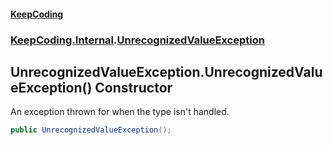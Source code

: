 #### [KeepCoding](index.md 'index')
### [KeepCoding.Internal](KeepCoding_Internal.md 'KeepCoding.Internal').[UnrecognizedValueException](KeepCoding_Internal_UnrecognizedValueException.md 'KeepCoding.Internal.UnrecognizedValueException')
## UnrecognizedValueException.UnrecognizedValueException() Constructor
An exception thrown for when the type isn't handled.  
```csharp
public UnrecognizedValueException();
```
